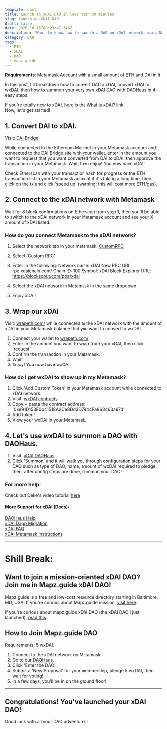 ```yaml
---
template: post
title: Launch an xDAI DAO in less than 30 minutes
slug: launch-an-xDAI-DAO
draft: false
date: 2020-10-15T08:23:47.348Z
description: "Want to know how to launch a DAO on xDAI network using DAOHaus? You're in luck! I break it down in one post, condensing all the how-to resources into one, concerning this topic."
category: DAO
tags:
  - ETH
  - xDAI
  - DAO
  - mapz.guide
---
```


<strong>Requirements</strong>: Metamask Account with a small amount of ETH and DAI in it.

In this post, I'll breakdown how to convert DAI to xDAI, convert xDAI to wxDAI, then how to summon your very own xDAI DAO with DAOHaus in 4 easy steps.

If you're totally new to xDAI, here is the [What is xDAI?](https://www.xdaichain.com/) link.
<br/>Now, let's get started! 

## 1. Convert DAI to xDAI.

Visit: [DAI Bridge](https://dai-bridge.poa.network/)

While connected to the Ethereum Mainnet in your Metamask account and connected to the DAI Bridge site with your wallet, enter in the amount you want to request that you want converted from DAI to xDAI, then approve the transaction in your Metamask. Wait, then enjoy! You now have xDAI!

Check Etherscan with your transaction hash for progress or the ETH transaction list in your Metamask account if it's taking a long time, then click on the tx and click 'speed up' (warning: this will cost more ETH/gas).

## 2. Connect to the xDAI network with Metamask
Wait for 8 block confirmations on Etherscan from step 1, then you'll be able to switch to the xDAI network in your Metamask account and see your X amount of xDAI listed. 

### How do you connect Metamask to the xDAI network?
1. Select the network tab in your metamask.
[CustomRPC](./media/metamask-custom-rpc.png)

2. Select 'Custom RPC'
3. Enter in the following: 
    Network name: xDAI
    New RPC URL: rpc.xdaichain.com/
    Chain ID: 100
    Symbol: xDAI
    Block Explorer URL: https://blockscout.com/poa/xdai

4. Select the xDAI network in Metamask in the same dropdown. 
5. Enjoy xDAI!

## 3. Wrap our xDAI 

Visit: [wrapeth.com/](https://wrapeth.com/) while connected to the xDAI network with the amount of xDAI in your Metamask balance that you want to convert to wxDAI. 

1. Connect your wallet to [wrapeth.com/](https://wrapeth.com/) 
2. Enter in the amount you want to wrap from your xDAI, then click 'request'. 
3. Confirm the transaction in your Metamask.
4. Wait!
5. Enjoy! You now have wxDAI.

### How do I get wxDAI to show up in my Metamask? 
1. Click 'Add Custom Token' in your Metamask account while connected to xDAI network. 
2. Visit: [wxDAI contracts](https://blockscout.com/poa/xdai/address/0xe91D153E0b41518A2Ce8Dd3D7944Fa863463a97d/contracts)
3. Copy + pasta the contract address: '0xe91D153E0b41518A2Ce8Dd3D7944Fa863463a97d'
4. Add token!
5. View your wxDAI in your Metamask.

## 4. Let's use wxDAI to summon a DAO with DAOHaus.

1. Visit: [xDAI DAOHaus](https://xdai.daohaus.club/)
2. Click 'Summon' and it will walk you through configuration steps for your DAO such as type of DAO, name, amount of wxDAI required to pledge, then, after config steps are done, summon your DAO!

### For more help: 
Check out Deke's video tutorial [here](https://www.youtube.com/watch?v=n2pFfiJhbSk&feature=youtu.be)

#### More Support for xDAI (Docs):

[DAOHaus Help](https://xdai.daohaus.club/help) <br/>
[xDAI Dapp Migration](https://medium.com/daohaus-club/daohaus-xdai-dapp-migration-83dca1fc590a)<br/>
[xDAI FAQ](https://www.xdaichain.com/about-xdai/faqs)<br/>
[xDAI Metamask Instructions](https://www.xdaichain.com/for-users/wallets/metamask/metamask-setup)<br/>

<hr/>

# Shill Break:
## Want to join a mission-oriented xDAI DAO?<br/> Join me in Mapz.guide xDAI DAO!

Mapz.guide is a free and low-cost resource directory starting in Baltimore, MD, USA. If you're curious about Mapz.guide mission, [visit here](https://www.mapz.guide/mapz/2020/07/26/hello-world). 

If you're curious about mapz.guide xDAI DAO (the xDAI DAO I just launched), [read this](https://bit.ly/341uppX). 

## How to Join Mapz.guide DAO

Requirements: 5 wxDAI.

1. Connect to the xDAI network on Metamask.
2. Go to our [DAOHaus](https://xdai.daohaus.club/dao/v2/0x67f5a8bb3dabe4c71a7353dfeb0ed6ecaa07fb0a).
3. Click 'Enter the DAO'.
4. Submit a 'New Proposal' for your membership, pledge 5 wxDAI, then wait for voting! 
5. In a few days, you'll be in on the ground floor!

<hr/>

## Congratulations! You've launched your xDAI DAO! 

Good luck with all your DAO adventures!